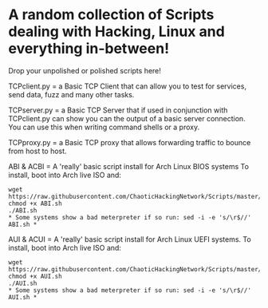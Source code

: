 # A random collection of Scripts dealing with Hacking, Linux and everything in-between!

Drop your unpolished or polished scripts here!

TCPclient.py = a Basic TCP Client that can allow you to test for services, send data, fuzz and many other tasks.

TCPserver.py = a Basic TCP Server that if used in conjunction with TCPclient.py can show you can the output of a basic server connection. You can use this when writing command shells or a proxy.

TCPproxy.py = a Basic TCP proxy that allows forwarding traffic to bounce from host to host. 

ABI & ACBI = A 'really' basic script install for Arch Linux BIOS systems
  To install, boot into Arch live ISO and:
  
  
    wget https://raw.githubusercontent.com/ChaoticHackingNetwork/Scripts/master/ABI.sh
    chmod +x ABI.sh
    ./ABI.sh
    * Some systems show a bad meterpreter if so run: sed -i -e 's/\r$//' ABI.sh *

AUI & ACUI = A 'really' basic script install for Arch Linux UEFI systems.
    To install, boot into Arch live ISO and:
    
    
    wget https://raw.githubusercontent.com/ChaoticHackingNetwork/Scripts/master/AUI.sh
    chmod +x AUI.sh
    ./AUI.sh
    * Some systems show a bad meterpreter if so run: sed -i -e 's/\r$//' AUI.sh *


